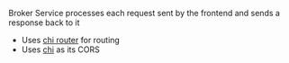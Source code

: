 Broker Service processes each request sent by the frontend and sends a response back to it


- Uses  [chi router](https://github.com/go-chi/chi/v5) for routing
- Uses [chi](github.com/go-chi/cors) as its CORS